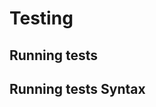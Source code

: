 <!-- Space: DOCKER-TEMPLATE -->
<!-- Title: Testing -->

# Testing

## Running tests

## Running tests Syntax
